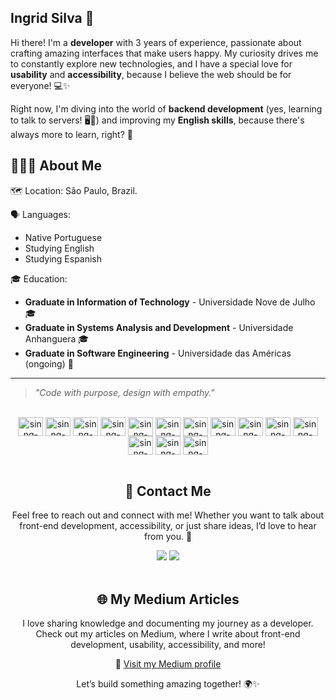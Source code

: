 ## Ingrid Silva 💫 


Hi there! I'm a **developer** with 3 years of experience, passionate about crafting amazing interfaces that make users happy. My curiosity drives me to constantly explore new technologies, and I have a special love for **usability** and **accessibility**, because I believe the web should be for everyone! 💻✨  

Right now, I'm diving into the world of **backend development** (yes, learning to talk to servers! 🖥️🔧) and improving my **English skills**, because there's always more to learn, right? 🚀  



## 👩🏽‍💻 About Me

🗺️ Location: São Paulo, Brazil.

🗣️ Languages:
- Native Portuguese  
- Studying English
- Studying Espanish

🎓 Education:
- **Graduate in Information of Technology** - Universidade Nove de Julho 🎓  
- **Graduate in Systems Analysis and Development** - Universidade Anhanguera 🎓  
- **Graduate in Software Engineering** - Universidade das Américas (ongoing) 🚀

---

> *"Code with purpose, design with empathy."*  

<div style="display: inline_block" align="center"><br>
<img align="center" alt="sinng-android" height="30" width="40" src="https://cdn.jsdelivr.net/gh/devicons/devicon/icons/android/android-original.svg">
<img align="center" alt="sinng-android-studio" height="30" width="40" src="https://cdn.jsdelivr.net/gh/devicons/devicon/icons/androidstudio/androidstudio-original.svg">
<img align="center" alt="sinng-firebase" height="30" width="40" src="https://cdn.jsdelivr.net/gh/devicons/devicon/icons/firebase/firebase-plain.svg">
<img align="center" alt="sinng-git" height="30" width="40" src="https://cdn.jsdelivr.net/gh/devicons/devicon/icons/git/git-original.svg">
<img align="center" alt="sinng-kotlin" height="30" width="40" src="https://cdn.jsdelivr.net/gh/devicons/devicon/icons/kotlin/kotlin-original.svg">
<img align="center" alt="sinng-kotlin" height="30" width="40" src="https://cdn.jsdelivr.net/gh/devicons/devicon@latest/icons/azuresqldatabase/azuresqldatabase-original.svg" />
<img align="center" alt="sinng-kotlin" height="30" width="40" 
src="https://cdn.jsdelivr.net/gh/devicons/devicon@latest/icons/bitbucket/bitbucket-original.svg"/>
<img align="center" alt="sinng-kotlin" height="30" width="40" src="https://cdn.jsdelivr.net/gh/devicons/devicon@latest/icons/figma/figma-original.svg" />
<img align="center" alt="sinng-kotlin" height="30" width="40" src="https://cdn.jsdelivr.net/gh/devicons/devicon@latest/icons/confluence/confluence-original.svg" />
<img align="center" alt="sinng-kotlin" height="30" width="40" src="https://cdn.jsdelivr.net/gh/devicons/devicon@latest/icons/javascript/javascript-original.svg" />
<img align="center" alt="sinng-kotlin" height="30" width="40" src="https://cdn.jsdelivr.net/gh/devicons/devicon@latest/icons/css3/css3-original.svg" />
<img align="center" alt="sinng-kotlin" height="30" width="40" src="https://cdn.jsdelivr.net/gh/devicons/devicon@latest/icons/postman/postman-original.svg" />
<img align="center" alt="sinng-kotlin" height="30" width="40" src="https://cdn.jsdelivr.net/gh/devicons/devicon@latest/icons/splunk/splunk-original-wordmark.svg" />
<img align="center" alt="sinng-kotlin" height="30" width="40" src="https://cdn.jsdelivr.net/gh/devicons/devicon@latest/icons/visualstudio/visualstudio-original.svg" />
</div>

<div style="display: inline_block" align="center"><br>

## 🌟 Contact Me 

Feel free to reach out and connect with me! Whether you want to talk about front-end development, accessibility, or just share ideas, I’d love to hear from you. 🚀
<div align="center"> 
  <a href = "mailto:sinngtec@gmail.com"><img src="https://img.shields.io/badge/-Gmail-%23333?style=for-the-badge&logo=gmail&logoColor=white" target="_blank"></a>
  <a href="https://www.linkedin.com/in/ingridsilva95/" target="_blank"><img src="https://img.shields.io/badge/-LinkedIn-%230077B5?style=for-the-badge&logo=linkedin&logoColor=white" target="_blank"></a> <br>

<div style="display: inline_block" align="center"><br>
  
## 🌐 My Medium Articles
I love sharing knowledge and documenting my journey as a developer. Check out my articles on Medium, where I write about front-end development, usability, accessibility, and more!

🔗 [Visit my Medium profile](https://medium.com/@sinngtec)

Let’s build something amazing together! 🌍✨
</div>
